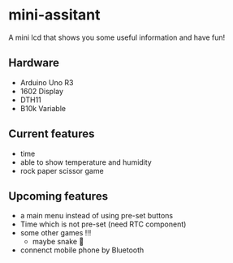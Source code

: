 # mini-assitant
A mini lcd that shows you some useful information and have fun!

## Hardware
* Arduino Uno R3
* 1602 Display
* DTH11
* B10k Variable

## Current features
* time
* able to show temperature and humidity
* rock paper scissor game

## Upcoming features
* a main menu instead of using pre-set buttons
* Time which is not pre-set (need RTC component)
* some other games !!!
  * maybe snake 🐍
* connenct mobile phone by Bluetooth
